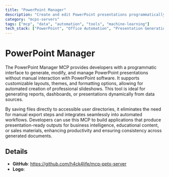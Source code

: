 ```yaml
---
title: "PowerPoint Manager"
description: "Create and edit PowerPoint presentations programmatically with automated layout, theme, and formatting controls."
category: "mcps-servers"
tags: ["mcp", "data", "automation", "tools", "machine-learning"]
tech_stack: ["PowerPoint", "Office Automation", "Presentation Generation", "File Management"]
---
```


# PowerPoint Manager

The PowerPoint Manager MCP provides developers with a programmatic interface to generate, modify, and manage PowerPoint presentations without manual interaction with PowerPoint software. It supports customizable layouts, themes, and formatting options, allowing for automated creation of professional slideshows. This tool is ideal for generating reports, dashboards, or presentations dynamically from data sources.

By saving files directly to accessible user directories, it eliminates the need for manual export steps and integrates seamlessly into automated workflows. Developers can use this MCP to build applications that produce presentation-ready outputs for business intelligence, educational content, or sales materials, enhancing productivity and ensuring consistency across generated documents.

## Details

- **GitHub**: https://github.com/h4ck4life/mcp-pptx-server
- **Logo**: 
